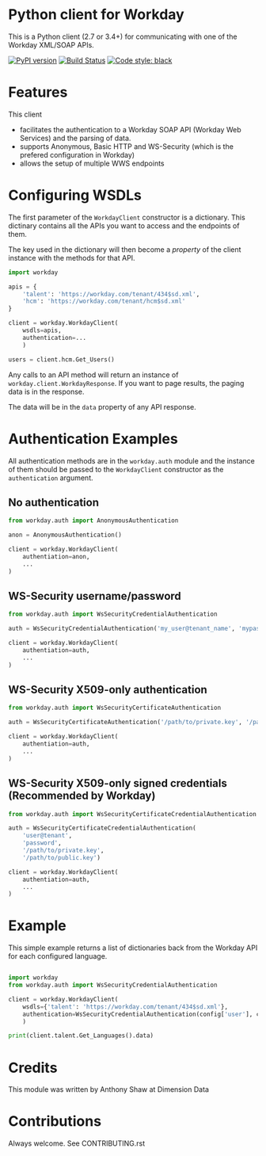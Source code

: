 # Python client for Workday

This is a Python client (2.7 or 3.4+) for communicating with one of the Workday XML/SOAP APIs.

[![PyPI version](https://badge.fury.io/py/workday.svg)](https://badge.fury.io/py/workday)
[![Build Status](https://travis-ci.com/tonybaloney/workday.svg?branch=master)](https://travis-ci.com/tonybaloney/workday)
[![Code style: black](https://img.shields.io/badge/code%20style-black-000000.svg)](https://github.com/ambv/black)

# Features

This client 
* facilitates the authentication to a Workday SOAP API (Workday Web Services) and the parsing of data.
* supports Anonymous, Basic HTTP and WS-Security (which is the prefered configuration in Workday)
* allows the setup of multiple WWS endpoints

# Configuring WSDLs

The first parameter of the `WorkdayClient` constructor is a dictionary. This dictinary contains all the APIs you want to access and the endpoints of them.

The key used in the dictionary will then become a *property* of the client instance with the methods for that API.

```python
import workday

apis = {
    'talent': 'https://workday.com/tenant/434$sd.xml',
    'hcm': 'https://workday.com/tenant/hcm$sd.xml'
}

client = workday.WorkdayClient(
    wsdls=apis, 
    authentication=... 
    )

users = client.hcm.Get_Users()
```

Any calls to an API method will return an instance of `workday.client.WorkdayResponse`. If you want to page results, the paging data is in the response.

The data will be in the `data` property of any API response.

# Authentication Examples

All authentication methods are in the `workday.auth` module and the instance of them should be passed to the `WorkdayClient` constructor as the `authentication` argument.

## No authentication

```python
from workday.auth import AnonymousAuthentication

anon = AnonymousAuthentication()

client = workday.WorkdayClient(
    authentiation=anon,
    ...
)
```


## WS-Security username/password

```python
from workday.auth import WsSecurityCredentialAuthentication

auth = WsSecurityCredentialAuthentication('my_user@tenant_name', 'mypassword')

client = workday.WorkdayClient(
    authentiation=auth,
    ...
)
```

## WS-Security X509-only authentication

```python
from workday.auth import WsSecurityCertificateAuthentication

auth = WsSecurityCertificateAuthentication('/path/to/private.key', '/path/to/public.key')

client = workday.WorkdayClient(
    authentiation=auth,
    ...
)
```

## WS-Security X509-only signed credentials (Recommended by Workday)

```python
from workday.auth import WsSecurityCertificateCredentialAuthentication

auth = WsSecurityCertificateCredentialAuthentication(
    'user@tenant',
    'password',
    '/path/to/private.key',
    '/path/to/public.key')

client = workday.WorkdayClient(
    authentiation=auth,
    ...
)
```

# Example

This simple example returns a list of dictionaries back from the Workday API for each configured language.

```python

import workday
from workday.auth import WsSecurityCredentialAuthentication

client = workday.WorkdayClient(
    wsdls={'talent': 'https://workday.com/tenant/434$sd.xml'}, 
    authentication=WsSecurityCredentialAuthentication(config['user'], config['password']), 
    )

print(client.talent.Get_Languages().data)
```

# Credits

This module was written by Anthony Shaw at Dimension Data

# Contributions

Always welcome. See CONTRIBUTING.rst